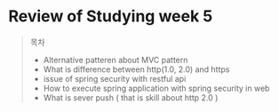 # Review of Studying week 5

> 목차
> * Alternative patteren about MVC pattern
> * What is difference between http(1.0, 2.0) and https
> * issue of spring security with restful api
> * How to execute spring application with spring security in web
> * What is sever push ( that is skill about http 2.0 )

